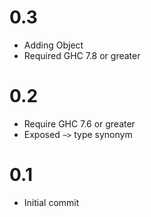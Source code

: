 # 0.3
* Adding Object
* Required GHC 7.8 or greater

# 0.2
* Require GHC 7.6 or greater
* Exposed `~>` type synonym

# 0.1
* Initial commit
